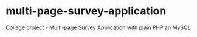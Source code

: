 # multi-page-survey-application
College project - Multi-page Survey Application with plain PHP an MySQL
